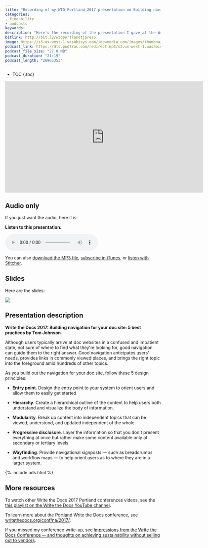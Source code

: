```yaml
---
title: "Recording of my WTD Portland 2017 presentation on Building navigation for your doc site -- 5 best practices"
categories:
- findability
- podcasts
keywords:
description: "Here's the recording of the presentation I gave at the Write the Docs 2017 Portland conference. The presentation explores best practices for doc navigation, including principles such as hierarchy, modularity, progressive disclosure, entry point, and wayfinding. The presentation is about 20 minutes long, and you can either watch a video or listen to audio. Other WTD presentation recordings are also available."
bitlink: http://bit.ly/wtdportlandtjpreso
image: https://s3.us-west-1.wasabisys.com/idbwmedia.com/images/thumbnails/wtdpresovid.png
podcast_link: https://dts.podtrac.com/redirect.mp3/s3.us-west-1.wasabisys.com/idbwmedia.com/podcasts/wtdportland2017navigationbestpractices.mp3
podcast_file_size: "27.8 MB"
podcast_duration: "21:19"
podcast_length: "26965353"
---
```


* TOC
{:toc}

<iframe width="640" height="360" src="https://www.youtube.com/embed/w-kEmsLwPDE" frameborder="0" allowfullscreen></iframe>


## Audio only

If you just want the audio, here it is:

<div class="audioControls">
<p><b>Listen to this presentation:</b></p>
<p><audio controls="controls"><source src="https://www.podtrac.com/pts/redirect.mp3/s3.us-west-1.wasabisys.com/idbwmedia.com/podcasts/wtdportland2017navigationbestpractices.mp3" type="audio/mpeg" /></audio></p>

<p>You can also <a href="https://www.podtrac.com/pts/redirect.mp3/s3.us-west-1.wasabisys.com/idbwmedia.com/podcasts/wtdportland2017navigationbestpractices.mp3" alt="Recording of User-Centered Design Principles for Organizing Documentation">download the MP3 file</a>, <a href="https://itunes.apple.com/us/podcast/id-rather-be-writing-podcast/id277365275">subscribe in iTunes</a>, or <a href="http://www.stitcher.com/podcast/id-rather-be-writing-technical-writing-podcast"> listen with Stitcher</a>.</p>
</div>

## Slides

Here are the slides:

<a href="https://idratherbewriting.com/files/doc-navigation-wtd/index.html"><img src="https://s3.us-west-1.wasabisys.com/idbwmedia.com/images/wtdpresoportland.png"/></a>

## Presentation description

**Write the Docs 2017: Building navigation for your doc site: 5 best practices by Tom Johnson**

Although users typically arrive at doc websites in a confused and impatient state, not sure of where to find what they're looking for, good navigation can guide them to the right answer. Good navigation anticipates users' needs, provides links in commonly viewed places, and brings the right topic into the foreground amid hundreds of other topics.

As you build out the navigation for your doc site, follow these 5 design principles:

*   **Entry point**. Design the entry point to your system to orient users and allow them to easily get started.

*   **Hierarchy**. Create a hierarchical outline of the content to help users both understand and visualize the body of information.

*   **Modularity**. Break up content into independent topics that can be viewed, understood, and updated independent of the whole.

*   **Progressive disclosure**. Layer the information so that you don't present everything at once but rather make some content available only at secondary or tertiary levels.

*   **Wayfinding**. Provide navigational signposts — such as breadcrumbs and workflow maps — to help orient users as to where they are in a larger system.

{% include ads.html %}

## More resources

To watch other Write the Docs 2017 Portland conferences videos, see the [this playlist on the Write the Docs YouTube channel](https://www.youtube.com/playlist?list=PLZAeFn6dfHpkBld-70TsOoYToM3CaTxRC).

To learn more about the Portland Write the Docs conference, see [writethedocs.org/conf/na/2017/](http://www.writethedocs.org/conf/na/2017/).

If you missed my conference write-up, see [Impressions from the Write the Docs Conference -- and thoughts on achieving sustainability without selling out to vendors](https://idratherbewriting.com/2017/05/23/write-the-docs-and-the-battle-against-vendor-evil/).
